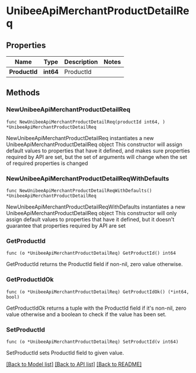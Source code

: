 # UnibeeApiMerchantProductDetailReq

## Properties

Name | Type | Description | Notes
------------ | ------------- | ------------- | -------------
**ProductId** | **int64** | ProductId | 

## Methods

### NewUnibeeApiMerchantProductDetailReq

`func NewUnibeeApiMerchantProductDetailReq(productId int64, ) *UnibeeApiMerchantProductDetailReq`

NewUnibeeApiMerchantProductDetailReq instantiates a new UnibeeApiMerchantProductDetailReq object
This constructor will assign default values to properties that have it defined,
and makes sure properties required by API are set, but the set of arguments
will change when the set of required properties is changed

### NewUnibeeApiMerchantProductDetailReqWithDefaults

`func NewUnibeeApiMerchantProductDetailReqWithDefaults() *UnibeeApiMerchantProductDetailReq`

NewUnibeeApiMerchantProductDetailReqWithDefaults instantiates a new UnibeeApiMerchantProductDetailReq object
This constructor will only assign default values to properties that have it defined,
but it doesn't guarantee that properties required by API are set

### GetProductId

`func (o *UnibeeApiMerchantProductDetailReq) GetProductId() int64`

GetProductId returns the ProductId field if non-nil, zero value otherwise.

### GetProductIdOk

`func (o *UnibeeApiMerchantProductDetailReq) GetProductIdOk() (*int64, bool)`

GetProductIdOk returns a tuple with the ProductId field if it's non-nil, zero value otherwise
and a boolean to check if the value has been set.

### SetProductId

`func (o *UnibeeApiMerchantProductDetailReq) SetProductId(v int64)`

SetProductId sets ProductId field to given value.



[[Back to Model list]](../README.md#documentation-for-models) [[Back to API list]](../README.md#documentation-for-api-endpoints) [[Back to README]](../README.md)


